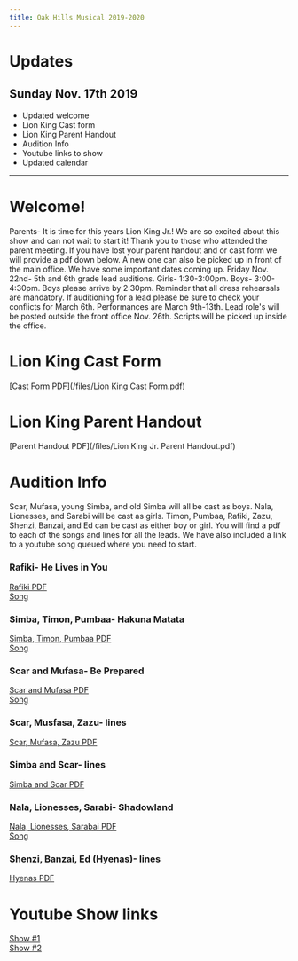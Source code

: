 ```yaml
---
title: Oak Hills Musical 2019-2020
---
```


<div class="updates" markdown="1">

# Updates
## Sunday Nov. 17th 2019
* Updated welcome
* Lion King Cast form
* Lion King Parent Handout
* Audition Info
* Youtube links to show
* Updated calendar


</div>

-----------

# Welcome!
Parents- It is time for this years Lion King Jr.! We are so excited about this show and can not wait to start it! Thank you to those who attended the parent meeting. If you have lost your parent handout and or cast form we will provide a pdf down below. A new one can also be picked up in front of the main office. We have some important dates coming up. Friday Nov. 22nd- 5th and 6th grade lead auditions. Girls- 1:30-3:00pm. Boys- 3:00-4:30pm. Boys please arrive by 2:30pm. Reminder that all dress rehearsals are mandatory. If auditioning for a lead please be sure to check your conflicts for March 6th. Performances are March 9th-13th. Lead role's will be posted outside the front office Nov. 26th. Scripts will be picked up inside the office.

# Lion King Cast Form
[Cast Form PDF](/files/Lion King Cast Form.pdf)

# Lion King Parent Handout
[Parent Handout PDF](/files/Lion King Jr. Parent Handout.pdf)

# Audition Info
Scar, Mufasa, young Simba, and old Simba will all be cast as boys. Nala, Lionesses, and Sarabi will be cast as girls. Timon, Pumbaa, Rafiki, Zazu, Shenzi, Banzai, and Ed can be cast as either boy or girl. You will find a pdf to each of the songs and lines for all the leads. We have also included a link to a youtube song queued where you need to start.

### Rafiki- He Lives in You
[Rafiki PDF](/files/auditions/Rafiki.pdf)<br/>
[Song](https://youtu.be/HS-eC8hdeh4?t=82)

### Simba, Timon, Pumbaa- Hakuna Matata
[Simba, Timon, Pumbaa PDF](/files/auditions/Simba-Timon-Pumbaa.pdf)<br/>
[Song](https://youtu.be/6E2dYol_FjE?t=100)

### Scar and Mufasa- Be Prepared
[Scar and Mufasa PDF](/files/auditions/Scar-Mufasa.pdf)<br/>
[Song](https:youtu.be/891tW84MAjY?t=28)

### Scar, Musfasa, Zazu- lines
[Scar, Mufasa, Zazu PDF](/files/auditions/Scar-Zazu-Mufasa.pdf)<br/>

### Simba and Scar- lines
[Simba and Scar PDF](/files/auditions/Simba-Scar.pdf)

### Nala, Lionesses, Sarabi- Shadowland
[Nala, Lionesses, Sarabai PDF](/files/auditions/Nala-Lionesses-Sarabi.pdf)<br/>
[Song](https://youtu.be/ujIXToNYWgY?t=81)

### Shenzi, Banzai, Ed (Hyenas)- lines
[Hyenas PDF](/files/auditions/Hyenas.pdf)


# Youtube Show links
[Show #1](https://youtu.be/C-kFHX88Rhk)<br/>
[Show #2](https://youtu.be/3_-Uxp4sZQg)
